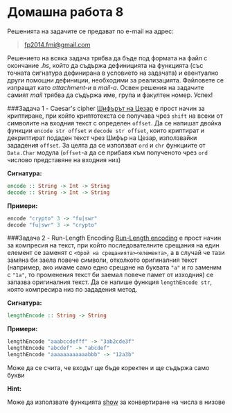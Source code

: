 Домашна работа 8
=========

Решенията на задачите се предават по e-mail на адрес:

>fp2014.fmi@gmail.com

Решението на всяка задача трябва да бъде под формата на файл с окончание *.hs*, който да съдържа дефиницията на функцията (със точната сигнатура дефинирана в условието на задачата) и евентуално други помощни дефиниции, необходими за реализацията. Файловете се изпращат като *attachment-и* в *mail-a*. Освен решения на задачите самият *mail* трябва да съдържа име, група и факултен номер. Успех!

###Задача 1 - Caesar's cipher
[Шифърът на Цезар](http://en.wikipedia.org/wiki/Caesar_cipher) е прост начин за криптиране, при който криптотекста се получава чрез `shift` на всеки от символите на входния текст с определен `offset`. Да се напишат двойка функции `encode str offset` и `decode str offset`, които криптират и декриптират подаден текст чрез Шифър на Цезар, използвайки зададения `offset`. За целта да се използват `ord` и `chr` функциите от `Data.Char` модула (`offset`-а да се прибавя към полученото чрез `ord` числово представяне на входния низ)

**Сигнатура:**

```haskell
encode :: String -> Int -> String
decode :: String -> Int -> String
```

**Примери:**

```haskell
encode "crypto" 3 -> "fu|swr"
decode "fu|swr" 3 -> "crypto"
```

###Задача 2 - Run-Length Encoding
[Run-Length encoding](http://en.wikipedia.org/wiki/Run-length_encoding) е прост начин за компресия на текст, при който последователните срещания на един елемент се заменят с `<брой на срещанията><елемента>`, а в случай че тази замяна би заела повече символи, отколкото оригиналния текст (например, ако имаме само едно срещане на буквата `"а"` и го заменим с `"1а"`, то променения текст би заемал повече памет от изходния) се запазва оригиналния текст. Да се напише функция `lengthEncode str`, която компресира низ по зададения метод.


**Сигнатура:**

```haskell
lengthEncode :: String -> String
```

**Примери:**

```haskell
lengthEncode "aaabccdefff" -> "3ab2cde3f"
lengthEncode "abcdef" -> "abcdef"
lengthEncode "aaaaaaaaaaaabbb" -> "12a3b"
```

Може да се счита, че входът ще бъде коректен и ще съдържа само букви

**Hint:**

Може да използвате функцията [show](http://hackage.haskell.org/package/base-4.7.0.1/docs/Prelude.html#v:show) за конвертиране на числа в низове
